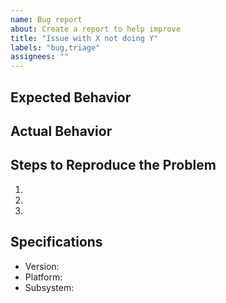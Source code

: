 ```yaml
---
name: Bug report
about: Create a report to help improve
title: "Issue with X not doing Y"
labels: "bug,triage"
assignees: ""
---
```


<!--
Thank you for taking the time to report a bug. Please fill in as much of the
template below as possible.

If possible, please provide code, images or gifs that demonstrate the problem.
-->

## Expected Behavior

## Actual Behavior

## Steps to Reproduce the Problem

1.
1.
1.

## Specifications

- Version:
- Platform:
- Subsystem:
